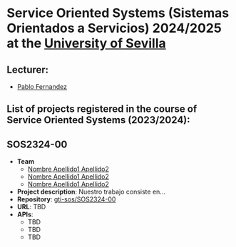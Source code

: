 Service Oriented Systems (Sistemas Orientados a Servicios) 2024/2025 at the [University of Sevilla](https://www.us.es)
====================

Lecturer:
--
 - [Pablo Fernandez](https://github.com/pafmon)
 
List of projects registered in the course of **Service Oriented Systems** (2023/2024):
--

## SOS2324-00

- **Team**
  - [Nombre Apellido1 Apellido2](https://github.com/usuarioGIthub)
  - [Nombre Apellido1 Apellido2](https://github.com/usuarioGIthub)
  - [Nombre Apellido1 Apellido2](https://github.com/usuarioGIthub)
- **Project description**: Nuestro trabajo consiste en...
- **Repository**: [gti-sos/SOS2324-00](https://github.com/gti-sos/SOS2324-00)
- **URL**: TBD
-  **APIs**:
    - TBD
    - TBD
    - TBD
